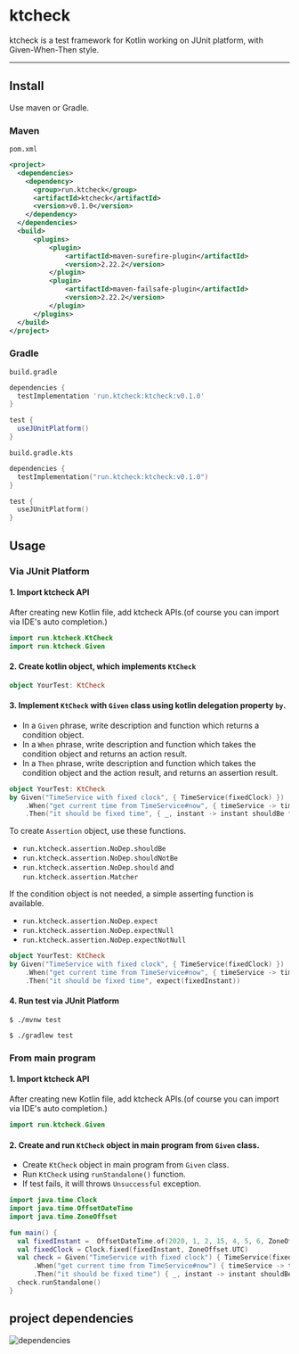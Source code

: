 # ktcheck
ktcheck is a test framework for Kotlin working on JUnit platform, with Given-When-Then style.

---

Install
---

Use maven or Gradle.

### Maven

`pom.xml`

```xml
<project>
  <dependencies>
    <dependency>
      <group>run.ktcheck</group>
      <artifactId>ktcheck</artifactId>
      <version>v0.1.0</version>
    </dependency>
  </dependencies>
  <build>
      <plugins>
          <plugin>
              <artifactId>maven-surefire-plugin</artifactId>
              <version>2.22.2</version>
          </plugin>
          <plugin>
              <artifactId>maven-failsafe-plugin</artifactId>
              <version>2.22.2</version>
          </plugin>
      </plugins>
  </build>
</project>
```

### Gradle

`build.gradle`

```groovy
dependencies {
  testImplementation 'run.ktcheck:ktcheck:v0.1.0'
}

test {
  useJUnitPlatform()
}
```

`build.gradle.kts`

```kotlin
dependencies {
  testImplementation("run.ktcheck:ktcheck:v0.1.0")
}

test {
  useJUnitPlatform()
}
```

Usage
---

### Via JUnit Platform

#### 1. Import ktcheck API

After creating new Kotlin file, add ktcheck APIs.(of course you can import via IDE's auto completion.)

```kotlin
import run.ktcheck.KtCheck
import run.ktcheck.Given
```

#### 2. Create kotlin object, which implements `KtCheck`

```kotlin
object YourTest: KtCheck
```

#### 3. Implement `KtCheck` with `Given` class using kotlin delegation property `by`.

- In a `Given` phrase, write description and function which returns a condition object.
- In a `When` phrase, write description and function which takes the condition object and returns an action result.
- In a `Then` phrase, write description and function which takes the condition object and the action result, and returns an assertion result.

```kotlin
object YourTest: KtCheck
by Given("TimeService with fixed clock", { TimeService(fixedClock) })
    .When("get current time from TimeService#now", { timeService -> timeService.now() })
    .Then("it should be fixed time", { _, instant -> instant shouldBe fixedInstant })
```

To create `Assertion` object, use these functions.

- `run.ktcheck.assertion.NoDep.shouldBe`
- `run.ktcheck.assertion.NoDep.shouldNotBe`
- `run.ktcheck.assertion.NoDep.should` and `run.ktcheck.assertion.Matcher`

If the condition object is not needed, a simple asserting function is available.

- `run.ktcheck.assertion.NoDep.expect`
- `run.ktcheck.assertion.NoDep.expectNull`
- `run.ktcheck.assertion.NoDep.expectNotNull`

```kotlin
object YourTest: KtCheck
by Given("TimeService with fixed clock", { TimeService(fixedClock) })
    .When("get current time from TimeService#now", { timeService -> timeService.now() })
    .Then("it should be fixed time", expect(fixedInstant))
```

#### 4. Run test via JUnit Platform

```shell session
$ ./mvnw test
```

```shell session
$ ./gradlew test
```

### From main program

#### 1. Import ktcheck API

After creating new Kotlin file, add ktcheck APIs.(of course you can import via IDE's auto completion.)

```kotlin
import run.ktcheck.Given
```

#### 2. Create and run `KtCheck` object in main program from `Given` class.

- Create `KtCheck` object in main program from `Given` class.
- Run `KtCheck` using `runStandalone()` function.
- If test fails, it will throws `Unsuccessful` exception.

```kotlin
import java.time.Clock
import java.time.OffsetDateTime
import java.time.ZoneOffset

fun main() {
  val fixedInstant =  OffsetDateTime.of(2020, 1, 2, 15, 4, 5, 6, ZoneOffset.UTC).toInstant()
  val fixedClock = Clock.fixed(fixedInstant, ZoneOffset.UTC)
  val check = Given("TimeService with fixed clock") { TimeService(fixedClock) }
      .When("get current time from TimeService#now") { timeService -> timeService.now() }
      .Then("it should be fixed time") { _, instant -> instant shouldBe fixedInstant }
  check.runStandalone()
}
```

project dependencies
---

![dependencies](http://www.plantuml.com/plantuml/png/U05rZZ4Emo0CHNTEmGNOEdNeHL075Baf91W4pltxJOUaQZ8blETlVxzrQgwsChUGdpPqgy0OlnGtlMbQ1bkc7RXGuu3u7cb7JcBXh-joSCHpP1e2lyQdZQEukWPvbPQFEX4RNognK9TR6aoVncWjwzm3NUpTnbnNoXWBE0aB28MhSDfBtmfg_0KuTP96RX__jw1gjSU9rfLNsU4W4_65lDxx0VEMYMS0)
